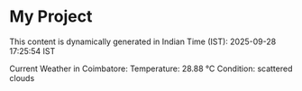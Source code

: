 # My Project

This content is dynamically generated in Indian Time (IST): 2025-09-28 17:25:54 IST


Current Weather in Coimbatore:
Temperature: 28.88 °C
Condition: scattered clouds
